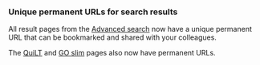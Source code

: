 ### Unique permanent URLs for search results
<!-- newsfeed_thumbnail: advanced_search.png -->

All result pages from the [Advanced search](/query)
now have a unique permanent URL that can be bookmarked and shared with
your colleagues.

The [QuiLT](/documentation/quick-little-tool)
and [GO slim](/browse-curation/fission-yeast-bp-go-slim-terms)
pages also now have permanent URLs.
